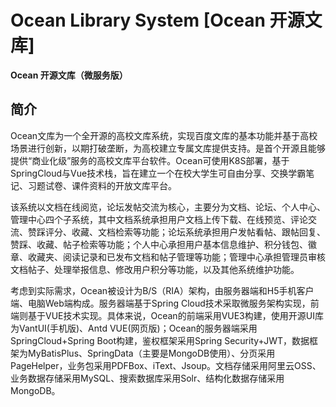 # Ocean Library System [Ocean 开源文库]
**Ocean 开源文库（微服务版）**

## 简介

Ocean文库为一个全开源的高校文库系统，实现百度文库的基本功能并基于高校场景进行创新，以期打破垄断，为高校建立专属文库提供支持。是首个开源且能够提供“商业化级”服务的高校文库平台软件。Ocean可使用K8S部署，基于SpringCloud与Vue技术栈，旨在建立一个在校大学生可自由分享、交换学霸笔记、习题试卷、课件资料的开放文库平台。

该系统以文档在线阅览，论坛发帖交流为核心，主要分为文档、论坛、个人中心、管理中心四个子系统，其中文档系统承担用户文档上传下载、在线预览、评论交流、赞踩评分、收藏、文档检索等功能；论坛系统承担用户发帖看帖、跟帖回复、赞踩、收藏、帖子检索等功能；个人中心承担用户基本信息维护、积分钱包、徽章、收藏夹、阅读记录和已发布文档和帖子管理等功能；管理中心承担管理员审核文档帖子、处理举报信息、修改用户积分等功能，以及其他系统维护功能。

考虑到实际需求，Ocean被设计为B/S（RIA）架构，由服务器端和H5手机客户端、电脑Web端构成。服务器端基于Spring Cloud技术采取微服务架构实现，前端则基于VUE技术实现。具体来说，Ocean的前端采用VUE3构建，使用开源UI库为VantUI(手机版)、Antd VUE(网页版)；Ocean的服务器端采用SpringCloud+Spring Boot构建，鉴权框架采用Spring Security+JWT，数据框架为MyBatisPlus、SpringData（主要是MongoDB使用）、分页采用PageHelper，业务包采用PDFBox、iText、Jsoup。文档存储采用阿里云OSS、业务数据存储采用MySQL、搜索数据库采用Solr、结构化数据存储采用MongoDB。


